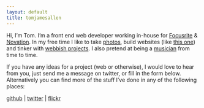 ```yaml
---
layout: default
title: tomjamesallen
---
```


Hi, I’m Tom. I’m a front end web developer working in-house for [Focusrite][focusrite] & [Novation][novation]. In my free time I like to take [photos][flickr], build websites (like [this one][ounce]) and tinker with [webbish projects][github]. I also pretend at being a [musician][soundcloud] from time to time.

If you have any ideas for a project (web or otherwise), I would love to hear from you, just send me a message on twitter, or fill in the form below. Alternatively you can find more of the stuff I’ve done in any of the following places:

[github][github] | [twitter][twitter] | [flickr][flickr]

[soundcloud]: https://soundcloud.com/tom-allen-music
[flickr]: http://flickr.com/tomjamesallen
[github]: https://github.com/tomjamesallen
[twitter]: https://twitter.com/_tomjamesallen
[ounce]: http://ouncestudios.com/
[focusrite]: http://www.focusrite.com
[novation]: http://www.novationmusic.com